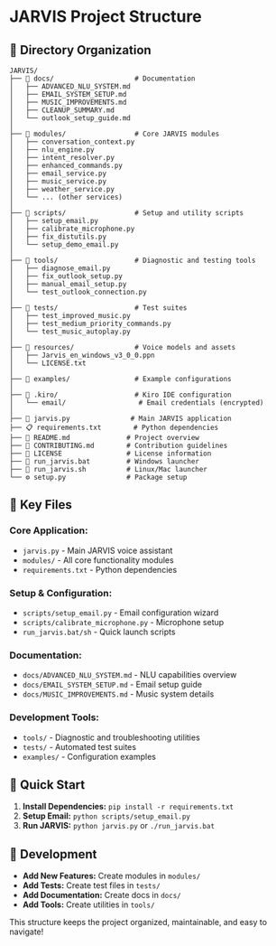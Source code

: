 # JARVIS Project Structure

## 📁 **Directory Organization**

```
JARVIS/
├── 📁 docs/                    # Documentation
│   ├── ADVANCED_NLU_SYSTEM.md
│   ├── EMAIL_SYSTEM_SETUP.md
│   ├── MUSIC_IMPROVEMENTS.md
│   ├── CLEANUP_SUMMARY.md
│   └── outlook_setup_guide.md
│
├── 📁 modules/                 # Core JARVIS modules
│   ├── conversation_context.py
│   ├── nlu_engine.py
│   ├── intent_resolver.py
│   ├── enhanced_commands.py
│   ├── email_service.py
│   ├── music_service.py
│   ├── weather_service.py
│   └── ... (other services)
│
├── 📁 scripts/                 # Setup and utility scripts
│   ├── setup_email.py
│   ├── calibrate_microphone.py
│   ├── fix_distutils.py
│   └── setup_demo_email.py
│
├── 📁 tools/                   # Diagnostic and testing tools
│   ├── diagnose_email.py
│   ├── fix_outlook_setup.py
│   ├── manual_email_setup.py
│   └── test_outlook_connection.py
│
├── 📁 tests/                   # Test suites
│   ├── test_improved_music.py
│   ├── test_medium_priority_commands.py
│   └── test_music_autoplay.py
│
├── 📁 resources/               # Voice models and assets
│   ├── Jarvis_en_windows_v3_0_0.ppn
│   └── LICENSE.txt
│
├── 📁 examples/                # Example configurations
│
├── 📁 .kiro/                   # Kiro IDE configuration
│   └── email/                  # Email credentials (encrypted)
│
├── 🤖 jarvis.py               # Main JARVIS application
├── 📋 requirements.txt        # Python dependencies
├── 📄 README.md              # Project overview
├── 📄 CONTRIBUTING.md        # Contribution guidelines
├── 📄 LICENSE                # License information
├── 🚀 run_jarvis.bat         # Windows launcher
├── 🚀 run_jarvis.sh          # Linux/Mac launcher
└── ⚙️ setup.py               # Package setup
```

## 🎯 **Key Files**

### **Core Application:**
- `jarvis.py` - Main JARVIS voice assistant
- `modules/` - All core functionality modules
- `requirements.txt` - Python dependencies

### **Setup & Configuration:**
- `scripts/setup_email.py` - Email configuration wizard
- `scripts/calibrate_microphone.py` - Microphone setup
- `run_jarvis.bat/sh` - Quick launch scripts

### **Documentation:**
- `docs/ADVANCED_NLU_SYSTEM.md` - NLU capabilities overview
- `docs/EMAIL_SYSTEM_SETUP.md` - Email setup guide
- `docs/MUSIC_IMPROVEMENTS.md` - Music system details

### **Development Tools:**
- `tools/` - Diagnostic and troubleshooting utilities
- `tests/` - Automated test suites
- `examples/` - Configuration examples

## 🚀 **Quick Start**

1. **Install Dependencies:** `pip install -r requirements.txt`
2. **Setup Email:** `python scripts/setup_email.py`
3. **Run JARVIS:** `python jarvis.py` or `./run_jarvis.bat`

## 🔧 **Development**

- **Add New Features:** Create modules in `modules/`
- **Add Tests:** Create test files in `tests/`
- **Add Documentation:** Create docs in `docs/`
- **Add Tools:** Create utilities in `tools/`

This structure keeps the project organized, maintainable, and easy to navigate!